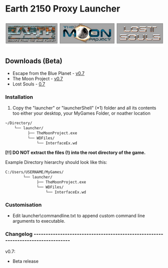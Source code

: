 # Earth 2150 Proxy Launcher
![logo](images/logo.png)

## Downloads (Beta)
* Escape from the Blue Planet - [v0.7](https://github.com/InsideEarth2150/ProxyLauncher/raw/main/Files/EarthProxyLauncher_EftBP_v0.7.zip)
* The Moon Project - [v0.7](https://github.com/InsideEarth2150/ProxyLauncher/raw/main/Files/EarthProxyLauncher_TMP_v0.7.zip)
* Lost Souls - [0.7](https://github.com/InsideEarth2150/ProxyLauncher/raw/main/Files/EarthProxyLauncher_LS_v0.7.zip)


### Installation

1. Copy the "launcher" or "launcherShell" (*1) folder and all its contents
   too either your desktop, your MyGames Folder, or noather location
```
~/Directory/
 	└── launcher/
	      ├── TheMoonProject.exe
	      └── WDFiles/
		      └── InterfaceEx.wd
```
**[!!] DO NOT extract the files (!) into the root directory of the game.**


Example Directory hierarchy should look like this:
```
C:/Users/USERNAME/MyGames/
	   	└── launcher/
		      ├── TheMoonProject.exe
		      └── WDFiles/
			      └── InterfaceEx.wd
```

### Customisation

+ Edit launcher\commandline.txt to append custom command line arguments to executable.


### Changelog ---------------------------------------------------------------------------------

v0.7:
- Beta release